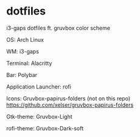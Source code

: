 # dotfiles

i3-gaps dotfiles ft. gruvbox color scheme

OS: Arch Linux

WM: i3-gaps

Terminal: Alacritty

Bar: Polybar

Application Launcher: rofi

Icons: Gruvbox-papirus-folders (not on this repo) https://github.com/xelser/gruvbox-papirus-folders

Gtk-theme: Gruvbox-Light

rofi-theme: Gruvbox-Dark-soft
